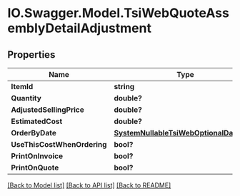 # IO.Swagger.Model.TsiWebQuoteAssemblyDetailAdjustment
## Properties

Name | Type | Description | Notes
------------ | ------------- | ------------- | -------------
**ItemId** | **string** |  | [optional] 
**Quantity** | **double?** |  | [optional] 
**AdjustedSellingPrice** | **double?** |  | [optional] 
**EstimatedCost** | **double?** |  | [optional] 
**OrderByDate** | [**SystemNullableTsiWebOptionalDateTime**](SystemNullableTsiWebOptionalDateTime.md) |  | [optional] 
**UseThisCostWhenOrdering** | **bool?** |  | [optional] 
**PrintOnInvoice** | **bool?** |  | [optional] 
**PrintOnQuote** | **bool?** |  | [optional] 

[[Back to Model list]](../README.md#documentation-for-models) [[Back to API list]](../README.md#documentation-for-api-endpoints) [[Back to README]](../README.md)

